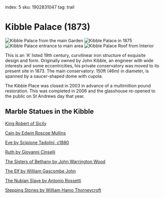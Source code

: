 index: 5
sku: 1902831047
tag: trail

# Kibble Palace (1873)

![Kibble Palace from the main Garden](images/kibble-palace.jpg)
![Kibble Palace in 1875](images/kibble-1875.jpg)
![Kibble Palace entrance to main area](images/kibble-interior.jpg)
![Kibble Palace Roof from Interior](images/kibble-interior2.jpg)

This is an 'A' listed 19th century, curvilinear iron
structure of exquisite design and form. Originally
owned by John Kibble, an engineer with wide interests
and some eccentricities, his private conservatory was
moved to its present site in 1873. The main
conservatory: 150ft (46m) in diameter, is spanned by a
saucer-shaped dome with cupola.


The Kibble Place was closed in 2003 in advance of a
multimillion pound restoration. This was completed in
2006 and the glasshouse re-opened to the public on St
Andrews day that year.

## Marble Statues in the Kibble

[King Robert of Sicily](/transclude/5002)

[Cain by Edwin Roscoe Mullins](/transclude/5001)

[Eve by Scipione Tadolini, c1880](/transclude/5003)

[Ruth by Giovanni Cinselli](/transclude/5004)

[The Sisters of Bethany by John Warrington Wood](/transclude/5005)

[The Elf by William Gascombe John](/transclude/5006)

[The Nubian Slave by Antonio Rossetti](/transclude/5007)

[Stepping Stones by William Hamo Thorneycroft](/transclude/5008)

